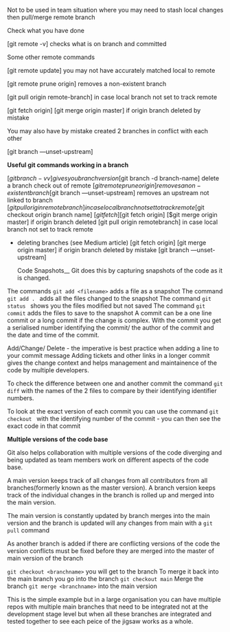 Not to be used in team situation where you may need to stash local changes then pull/merge remote branch

Check what you have done

[git remote -v] checks what is on branch and committed

Some other remote commands

[git remote update] you may not have accurately matched local to remote

[git remote prune origin] removes a non-existent branch

[git pull origin remote-branch] in case local branch not set to track remote

[git fetch origin] [git merge origin master] if origin branch deleted by mistake

You may also have by mistake created 2 branches in conflict with each other

[git branch —unset-upstream]



**Useful git commands working in a branch**

[$git branch -vv] gives you branch version
[$git branch -d branch-name] delete a branch check out of remote
[$git remote prune origin] removes a non-existent branch
[$git branch —unset-upstream] removes an upstream not linked to branch
[$git pull origin remotebranch] in case local branch not set to track remote
[$git checkout origin branch name]
[$git fetch]
[$git fetch origin]
[$git merge origin master] if origin branch deleted
[git pull origin remotebranch] in case local branch not set to track remote

- deleting branches (see Medium article)
  [git fetch origin] [git merge origin master] if origin branch deleted by mistake [git branch —unset-upstream]





  Code Snapshots__
Git does this by capturing snapshots of the code as it is changed.

The commands `git add <filename>` adds a file as a snapshot
The command `git add . ` adds all the files changed to the snapshot
The command `git status ` shows you the files modified but not saved
The command ` git commit ` adds the files to save to the snapshot
A commit can be a one line commit or a long commit if the change is complex. With the commit you get a serialised number identifying the commit/ the author of the commit and the date and time of the commit.

Add/Change/ Delete - the imperative is best practice when adding a line to your commit message
Adding tickets and other links in a longer commit gives the change context and helps management and maintainence of the code by multiple developers.

To check the difference between one and another commit the command `git diff` with the names of the 2 files to compare by their identifying identifier numbers.

To look at the exact version of each commit you can use the command `git checkout ` with the identifying number of the commit - you can then see the exact code in that commit

__Multiple versions of the code base__

Git also helps collaboration with multiple versions of the code diverging and being updated as team members work on different aspects of the code base.

A main version keeps track of all changes from all contributors from all branches(formerly known as the master version). A branch version keeps track of the individual changes in the branch is rolled up and merged into the main version.

The main version is constantly updated by branch merges into the main version and the branch is updated will any changes from main with a `git pull` command

As another branch is added if there are conflicting versions of the code the version conflicts must be fixed before they are merged into the master of main version of the branch

`git checkout <branchname>` you will get to the branch
To merge it back into the main branch you go into the branch `git checkout main`
Merge the branch `git merge <branchname>` into the main version

This is the simple example but in a large organisation you can have multiple repos with multiple main branches that need to be integrated not at the development stage level but when all these branches are integrated and tested together to see each peice of the jigsaw works as a whole.
